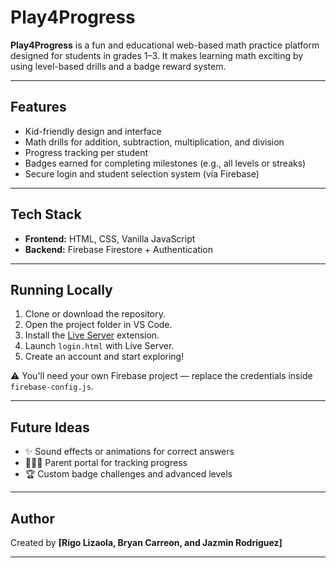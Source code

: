 # Play4Progress

**Play4Progress** is a fun and educational web-based math practice platform designed for students in grades 1–3. It makes learning math exciting by using level-based drills and a badge reward system.

---

## Features

- Kid-friendly design and interface
- Math drills for addition, subtraction, multiplication, and division
- Progress tracking per student
- Badges earned for completing milestones (e.g., all levels or streaks)
- Secure login and student selection system (via Firebase)

---

## Tech Stack

- **Frontend:** HTML, CSS, Vanilla JavaScript  
- **Backend:** Firebase Firestore + Authentication

---

## Running Locally

1. Clone or download the repository.
2. Open the project folder in VS Code.
3. Install the [Live Server](https://marketplace.visualstudio.com/items?itemName=ritwickdey.LiveServer) extension.
4. Launch `login.html` with Live Server.
5. Create an account and start exploring!

⚠️ You'll need your own Firebase project — replace the credentials inside `firebase-config.js`.

---

## Future Ideas

- ✨ Sound effects or animations for correct answers
- 👨‍👩‍👧 Parent portal for tracking progress
- 🏆 Custom badge challenges and advanced levels

---

## Author

Created by **[Rigo Lizaola, Bryan Carreon, and Jazmin Rodriguez]**

---